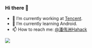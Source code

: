 ### Hi there 👋

- 🔭 I’m currently working at [Tencent](https://tencent.com/).
- 🌱 I’m currently learning Android.
- 📫 How to reach me: [@潘伟洲Hahack](https://weibo.com/weizhoupan)

![](https://github-readme-stats.vercel.app/api?username=wzpan)
